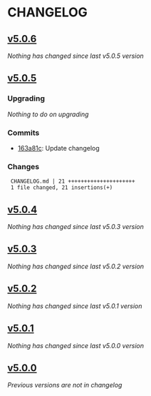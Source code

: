 # CHANGELOG

## [v5.0.6](https://github.com/softspring/dynamic-form-type/releases/tag/v5.0.6)

*Nothing has changed since last v5.0.5 version*

## [v5.0.5](https://github.com/softspring/dynamic-form-type/releases/tag/v5.0.5)

### Upgrading

*Nothing to do on upgrading*

### Commits

- [163a81c](https://github.com/softspring/dynamic-form-type/commit/163a81c94e0bfc299648daaf4040adfae9844610): Update changelog

### Changes

```
 CHANGELOG.md | 21 +++++++++++++++++++++
 1 file changed, 21 insertions(+)
```

## [v5.0.4](https://github.com/softspring/dynamic-form-type/releases/tag/v5.0.4)

*Nothing has changed since last v5.0.3 version*

## [v5.0.3](https://github.com/softspring/dynamic-form-type/releases/tag/v5.0.3)

*Nothing has changed since last v5.0.2 version*

## [v5.0.2](https://github.com/softspring/dynamic-form-type/releases/tag/v5.0.2)

*Nothing has changed since last v5.0.1 version*

## [v5.0.1](https://github.com/softspring/dynamic-form-type/releases/tag/v5.0.1)

*Nothing has changed since last v5.0.0 version*

## [v5.0.0](https://github.com/softspring/dynamic-form-type/releases/tag/v5.0.0)

*Previous versions are not in changelog*
